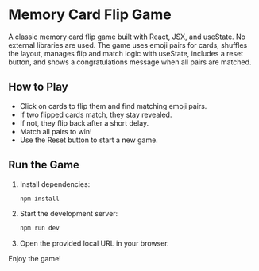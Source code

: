 # Memory Card Flip Game

A classic memory card flip game built with React, JSX, and useState. No external libraries are used. The game uses emoji pairs for cards, shuffles the layout, manages flip and match logic with useState, includes a reset button, and shows a congratulations message when all pairs are matched.

## How to Play

- Click on cards to flip them and find matching emoji pairs.
- If two flipped cards match, they stay revealed.
- If not, they flip back after a short delay.
- Match all pairs to win!
- Use the Reset button to start a new game.

## Run the Game

1. Install dependencies:

   ```cmd
   npm install
   ```

2. Start the development server:

   ```cmd
   npm run dev
   ```

3. Open the provided local URL in your browser.

Enjoy the game!
